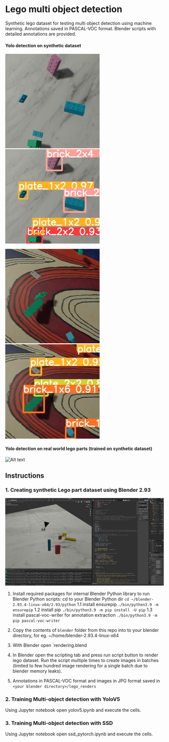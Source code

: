 # Lego multi object detection
Synthetic lego dataset for testing multi object detection using machine learning. Annotations saved in PASCAL-VOC format. 
Blender scripts with detailed annotations are provided.

#### Yolo detection on synthetic dataset

![Alt text](images/00707_1.jpg "00707_1")
![Alt text](images/00707.jpg "00707")

![Alt text](images/00724_1.jpg "00724_1")
![Alt text](images/00724.jpg "00724")



#### Yolo detection on real world lego parts (trained on synthetic dataset)
![Alt text](images/webcam1.gif "Lego")

#### 
## Instructions

### 1. Creating synthetic Lego part dataset using Blender 2.93

![Alt text](images/blender.jpg "Blender")

1. Install required packages for internal Blender Python library to run Blender Python scripts:
cd to your Blender Python dir `cd ~/blender-2.93.4-linux-x64/2.93/python`
1.1 install ensurepip `./bin/python3.9 -m ensurepip`
1.2 install pip `./bin/python3.9 -m pip install -U pip`
1.3 install pascal-voc-writer for annotation extraction `./bin/python3.9 -m pip pascal-voc-writer`
		
2. Copy the contents of `blender` folder from this repo into to your blender directory, for eg. ~/home/blender-2.93.4-linux-x64
3. With Blender open `rendering.blend
4. In Blender open the scripting tab and press run script button to render lego dataset. 
Run the script multiple times to create images in batches (limited to few hundred image rendering for a single batch due to blender memory leaks).
5. Annotations in PASCAL-VOC format and images in JPG format saved in `<your blender directory>/lego_renders`

### 2. Training Multi-object detection with YoloV5 

Using Jupyter notebook open yolov5.ipynb and execute the cells. 

### 3. Training Multi-object detection with SSD

Using Jupyter notebook open ssd_pytorch.ipynb and execute the cells. 

